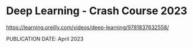 # Deep Learning - Crash Course 2023
https://learning.oreilly.com/videos/deep-learning/9781837632558/

PUBLICATION DATE: April 2023
